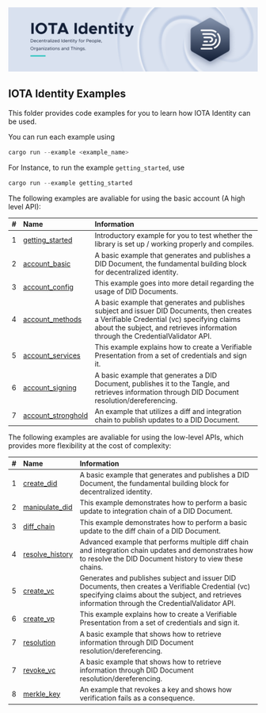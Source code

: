 ![banner](./../.meta/identity_banner.png)



## IOTA Identity Examples

This folder provides code examples for you to learn how IOTA Identity can be used.

You can run each example using

```rust
cargo run --example <example_name>
```

For Instance, to run the example `getting_started`, use

```rust
cargo run --example getting_started
```

The following examples are avaliable for using the basic account (A high level API):

| # | Name | Information |
| :--: | :----------------------------------------------------- | :------------------------------------------------------------------------------------------------------------------------- |
| 1 | [getting_started](./getting_started.rs) | Introductory example for you to test whether the library is set up / working properly and compiles.                        |
| 2 | [account_basic](./account/basic.rs) | A basic example that generates and publishes a DID Document, the fundamental building block for decentralized identity.    |
| 3 | [account_config](./account/config.rs) | This example goes into more detail regarding the usage of DID Documents. |
| 4 | [account_methods](./account/methods.rs) | A basic example that generates and publishes subject and issuer DID Documents, then creates a Verifiable Credential (vc) specifying claims about the subject, and retrieves information through the CredentialValidator API. |
| 5 | [account_services](./account/services.rs) | This example explains how to create a Verifiable Presentation from a set of credentials and sign it. |
| 6 | [account_signing](./account/signing.rs) | A basic example that generates a DID Document, publishes it to the Tangle, and retrieves information through DID Document resolution/dereferencing. |
| 7 | [account_stronghold](./account/stronghold.rs) | An example that utilizes a diff and integration chain to publish updates to a DID Document. |


The following examples are avaliable for using the low-level APIs, which provides more flexibility at the cost of complexity:

| # | Name | Information |
| :--: | :----------------------------------------------------- | :------------------------------------------------------------------------------------------------------------------------- |
| 1 | [create_did](./low-level-api/create_did.rs) | A basic example that generates and publishes a DID Document, the fundamental building block for decentralized identity. |
| 2 | [manipulate_did](low-level-api/manipulate_did.rs) | This example demonstrates how to perform a basic update to integration chain of a DID Document. |
| 3 | [diff_chain](low-level-api/diff_chain.rs) | This example demonstrates how to perform a basic update to the diff chain of a DID Document. |
| 4 | [resolve_history](low-level-api/resolve_history.rs) | Advanced example that performs multiple diff chain and integration chain updates and demonstrates how to resolve the DID Document history to view these chains. |
| 5 | [create_vc](./low-level-api/create_vc.rs) | Generates and publishes subject and issuer DID Documents, then creates a Verifiable Credential (vc) specifying claims about the subject, and retrieves information through the CredentialValidator API. |
| 6 | [create_vp](./low-level-api/create_vp.rs) | This example explains how to create a Verifiable Presentation from a set of credentials and sign it. |
| 7 | [resolution](./low-level-api/resolution.rs) | A basic example that shows how to retrieve information through DID Document resolution/dereferencing. |
| 7 | [revoke_vc](./low-level-api/revoke_vc.rs) | A basic example that shows how to retrieve information through DID Document resolution/dereferencing. |
| 8 | [merkle_key](./low-level-api/merkle_key.rs) | An example that revokes a key and shows how verification fails as a consequence. |

